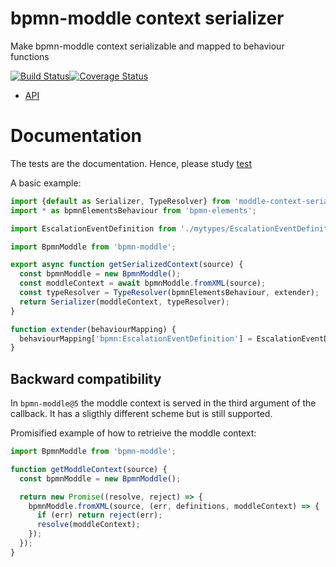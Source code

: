 bpmn-moddle context serializer
==============================

Make bpmn-moddle context serializable and mapped to behaviour functions

[![Build Status](https://app.travis-ci.com/paed01/moddle-context-serializer.svg?branch=master)](https://app.travis-ci.com/paed01/moddle-context-serializer)[![Coverage Status](https://coveralls.io/repos/github/paed01/moddle-context-serializer/badge.svg?branch=master)](https://coveralls.io/github/paed01/moddle-context-serializer?branch=master)

- [API](/API.md)

# Documentation

The tests are the documentation. Hence, please study [test](/test/serializer-test.js)

A basic example:
```js
import {default as Serializer, TypeResolver} from 'moddle-context-serializer';
import * as bpmnElementsBehaviour from 'bpmn-elements';

import EscalationEventDefinition from './mytypes/EscalationEventDefinition';

import BpmnModdle from 'bpmn-moddle';

export async function getSerializedContext(source) {
  const bpmnModdle = new BpmnModdle();
  const moddleContext = await bpmnModdle.fromXML(source);
  const typeResolver = TypeResolver(bpmnElementsBehaviour, extender);
  return Serializer(moddleContext, typeResolver);
}

function extender(behaviourMapping) {
  behaviourMapping['bpmn:EscalationEventDefinition'] = EscalationEventDefinition;
}
```

## Backward compatibility

In `bpmn-moddle@5` the moddle context is served in the third argument of the callback. It has a sligthly different scheme but is still supported.

Promisified example of how to retrieive the moddle context:
```js
import BpmnModdle from 'bpmn-moddle';

function getModdleContext(source) {
  const bpmnModdle = new BpmnModdle();

  return new Promise((resolve, reject) => {
    bpmnModdle.fromXML(source, (err, definitions, moddleContext) => {
      if (err) return reject(err);
      resolve(moddleContext);
    });
  });
}
```
